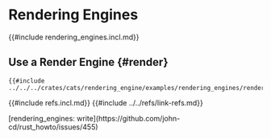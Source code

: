 # Rendering Engines

{{#include rendering_engines.incl.md}}

## Use a Render Engine {#render}

```rust,editable
{{#include ../../../crates/cats/rendering_engine/examples/rendering_engines/render.rs:example}}
```

{{#include refs.incl.md}}
{{#include ../../refs/link-refs.md}}

<div class="hidden">
[rendering_engines: write](https://github.com/john-cd/rust_howto/issues/455)
</div>
